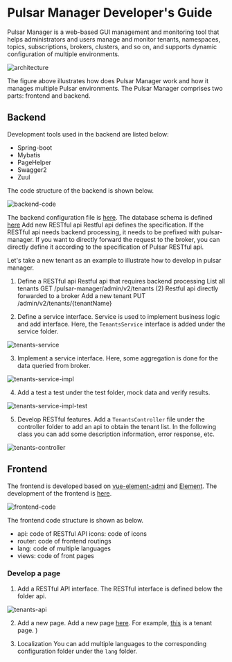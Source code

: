 # Pulsar Manager Developer's Guide

Pulsar Manager is a web-based GUI management and monitoring tool that helps administrators and users manage and monitor tenants, namespaces, topics, subscriptions, brokers, clusters, and so on, and supports dynamic configuration of multiple environments.

![architecture](img/pulsar-mangaer-architecture.png)

The figure above illustrates how does Pulsar Manager work and how it manages multiple Pulsar environments. The Pulsar Manager comprises two parts: frontend and backend.

## Backend

Development tools used in the backend are listed below:

* Spring-boot 
* Mybatis
* PageHelper
* Swagger2
* Zuul

The code structure of the backend is shown below.

![backend-code](img/pulsar-manager-backend-code.png)

The backend configuration file is [here](https://github.com/streamnative/pulsar-manager/blob/master/src/main/resources/application.properties).
The database schema is defined [here](https://github.com/streamnative/pulsar-manager/blob/master/src/main/resources/META-INF/sql/mysql-schema.sql)
Add new RESTful api
Restful api defines the specification. If the RESTful api needs backend processing, it needs to be prefixed with pulsar-manager. If you want to directly forward the request to the broker, you can directly define it according to the specification of Pulsar RESTful api.

Let's take a new tenant as an example to illustrate how to develop in pulsar manager.
1. Define a RESTful api
Restful api that requires backend processing
List all tenants
GET /pulsar-manager/admin/v2/tenants
     (2) Restful api directly forwarded to a broker
Add a new tenant
PUT /admin/v2/tenants/{tenantName}

2. Define a service interface.
Service is used to implement business logic and add interface.
Here, the `TenantsService` interface is added under the service folder.

![tenants-service](img/tenants-service.png)

3. Implement a service interface.
Here, some aggregation is done for the data queried from broker.

![tenants-service-impl](img/tenants-service-impl.png)

4. Add a test a test under the test folder, mock data and verify results.

![tenants-service-impl-test](img/tenants-service-impl-test.png)

5. Develop RESTful features.
Add a `TenantsController` file under the controller folder to add an api to obtain the tenant list.
In the following class you can add some description information, error response, etc.

![tenants-controller](img/tenants-controller.png)

## Frontend

The frontend is developed based on [vue-element-admi](https://panjiachen.github.io/vue-element-admin-site/guide/) and [Element](https://element.eleme.cn/#/en-US).
The development of the frontend is [here](https://github.com/streamnative/pulsar-manager/tree/master/front-end/src/views/management).

![frontend-code](img/frontend-code.png)

The frontend code structure is shown as below.
* api: code of RESTful API icons: code of icons
* router: code of frontend routings
* lang: code of multiple languages
* views: code of front pages

### Develop a page

1. Add a RESTful API interface.
The RESTful interface is defined below the folder api. 

![tenants-api](img/tenants-api.png)


2. Add a new page.
Add a new page [here](https://github.com/streamnative/pulsar-manager/tree/master/front-end/src/views/management). 
For example, [this](https://github.com/streamnative/pulsar-manager/blob/master/front-end/src/views/management/tenants/index.vue) is a tenant page. )

3. Localization
You can add  multiple languages to the corresponding configuration folder under the `lang` folder.
